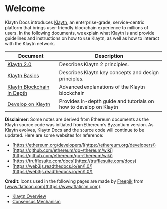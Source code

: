 # Welcome

Klaytn Docs introduces [Klaytn](https://www.klaytn.com), an enterprise-grade, service-centric platform that brings user-friendly blockchain experience to millions of users. In the following documents, we explain what Klaytn is and provide guidelines and instructions on how to use Klaytn, as well as how to interact with the Klaytn network.

| Document                            | Description                                                                                                                                               |
| ----------------------------------- | --------------------------------------------------------------------------------------------------------------------------------------------------------- |
| [Klaytn 2.0](klaytn2/)          | Describes Klaytn 2 principles.                                                                                                      |
| [Klaytn Basics](basics/) | Describes Klaytn key concepts and design principles.                                                                                                      |
| [Klaytn Blockchain in Depth](klaytn-depth/)   | Advanced explanations of the Klaytn blockchain                                                                 |
| [Develop on Klaytn](develop/)   | Provides in-depth guide and tutorials on how to develop on Klaytn                               |

**Disclaimer**: Some notes are derived from Ethereum documents as the Klaytn source code was initiated from Ethereum’s Byzantium version. As Klaytn evolves, Klaytn Docs and the source code will continue to be updated. Here are some websites for reference:

* [https://ethereum.org/developers/](https://ethereum.org/developers/)
* [https://github.com/ethereum/go-ethereum/wiki](https://github.com/ethereum/go-ethereum/wiki)
* [https://trufflesuite.com/docs](https://trufflesuite.com/docs)
* [https://web3js.readthedocs.io/en/1.0/](https://web3js.readthedocs.io/en/1.0/)

**Credit**: Icons used in the following pages are made by [Freepik](https://www.flaticon.com/authors/freepik) from [www.flaticon.com](https://www.flaticon.com).

* [Klaytn Overview](klaytn/)
* [Consensus Mechanism](klaytn/design/consensus-mechanism.md)
